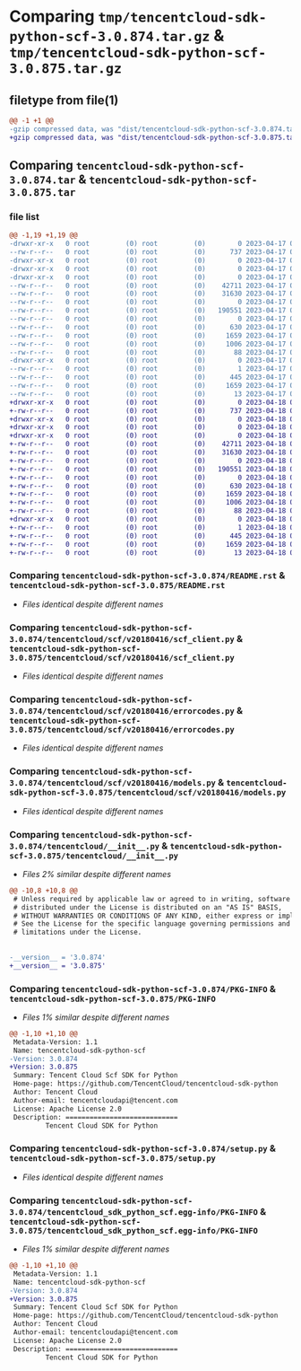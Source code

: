 # Comparing `tmp/tencentcloud-sdk-python-scf-3.0.874.tar.gz` & `tmp/tencentcloud-sdk-python-scf-3.0.875.tar.gz`

## filetype from file(1)

```diff
@@ -1 +1 @@
-gzip compressed data, was "dist/tencentcloud-sdk-python-scf-3.0.874.tar", last modified: Mon Apr 17 00:43:28 2023, max compression
+gzip compressed data, was "dist/tencentcloud-sdk-python-scf-3.0.875.tar", last modified: Tue Apr 18 00:49:21 2023, max compression
```

## Comparing `tencentcloud-sdk-python-scf-3.0.874.tar` & `tencentcloud-sdk-python-scf-3.0.875.tar`

### file list

```diff
@@ -1,19 +1,19 @@
-drwxr-xr-x   0 root         (0) root         (0)        0 2023-04-17 00:43:28.000000 tencentcloud-sdk-python-scf-3.0.874/
--rw-r--r--   0 root         (0) root         (0)      737 2023-04-17 00:43:28.000000 tencentcloud-sdk-python-scf-3.0.874/README.rst
-drwxr-xr-x   0 root         (0) root         (0)        0 2023-04-17 00:43:28.000000 tencentcloud-sdk-python-scf-3.0.874/tencentcloud/
-drwxr-xr-x   0 root         (0) root         (0)        0 2023-04-17 00:43:28.000000 tencentcloud-sdk-python-scf-3.0.874/tencentcloud/scf/
-drwxr-xr-x   0 root         (0) root         (0)        0 2023-04-17 00:43:28.000000 tencentcloud-sdk-python-scf-3.0.874/tencentcloud/scf/v20180416/
--rw-r--r--   0 root         (0) root         (0)    42711 2023-04-17 00:43:28.000000 tencentcloud-sdk-python-scf-3.0.874/tencentcloud/scf/v20180416/scf_client.py
--rw-r--r--   0 root         (0) root         (0)    31630 2023-04-17 00:43:28.000000 tencentcloud-sdk-python-scf-3.0.874/tencentcloud/scf/v20180416/errorcodes.py
--rw-r--r--   0 root         (0) root         (0)        0 2023-04-17 00:43:28.000000 tencentcloud-sdk-python-scf-3.0.874/tencentcloud/scf/v20180416/__init__.py
--rw-r--r--   0 root         (0) root         (0)   190551 2023-04-17 00:43:28.000000 tencentcloud-sdk-python-scf-3.0.874/tencentcloud/scf/v20180416/models.py
--rw-r--r--   0 root         (0) root         (0)        0 2023-04-17 00:43:28.000000 tencentcloud-sdk-python-scf-3.0.874/tencentcloud/scf/__init__.py
--rw-r--r--   0 root         (0) root         (0)      630 2023-04-17 00:43:28.000000 tencentcloud-sdk-python-scf-3.0.874/tencentcloud/__init__.py
--rw-r--r--   0 root         (0) root         (0)     1659 2023-04-17 00:43:28.000000 tencentcloud-sdk-python-scf-3.0.874/PKG-INFO
--rw-r--r--   0 root         (0) root         (0)     1006 2023-04-17 00:43:28.000000 tencentcloud-sdk-python-scf-3.0.874/setup.py
--rw-r--r--   0 root         (0) root         (0)       88 2023-04-17 00:43:28.000000 tencentcloud-sdk-python-scf-3.0.874/setup.cfg
-drwxr-xr-x   0 root         (0) root         (0)        0 2023-04-17 00:43:28.000000 tencentcloud-sdk-python-scf-3.0.874/tencentcloud_sdk_python_scf.egg-info/
--rw-r--r--   0 root         (0) root         (0)        1 2023-04-17 00:43:28.000000 tencentcloud-sdk-python-scf-3.0.874/tencentcloud_sdk_python_scf.egg-info/dependency_links.txt
--rw-r--r--   0 root         (0) root         (0)      445 2023-04-17 00:43:28.000000 tencentcloud-sdk-python-scf-3.0.874/tencentcloud_sdk_python_scf.egg-info/SOURCES.txt
--rw-r--r--   0 root         (0) root         (0)     1659 2023-04-17 00:43:28.000000 tencentcloud-sdk-python-scf-3.0.874/tencentcloud_sdk_python_scf.egg-info/PKG-INFO
--rw-r--r--   0 root         (0) root         (0)       13 2023-04-17 00:43:28.000000 tencentcloud-sdk-python-scf-3.0.874/tencentcloud_sdk_python_scf.egg-info/top_level.txt
+drwxr-xr-x   0 root         (0) root         (0)        0 2023-04-18 00:49:21.000000 tencentcloud-sdk-python-scf-3.0.875/
+-rw-r--r--   0 root         (0) root         (0)      737 2023-04-18 00:49:21.000000 tencentcloud-sdk-python-scf-3.0.875/README.rst
+drwxr-xr-x   0 root         (0) root         (0)        0 2023-04-18 00:49:21.000000 tencentcloud-sdk-python-scf-3.0.875/tencentcloud/
+drwxr-xr-x   0 root         (0) root         (0)        0 2023-04-18 00:49:21.000000 tencentcloud-sdk-python-scf-3.0.875/tencentcloud/scf/
+drwxr-xr-x   0 root         (0) root         (0)        0 2023-04-18 00:49:21.000000 tencentcloud-sdk-python-scf-3.0.875/tencentcloud/scf/v20180416/
+-rw-r--r--   0 root         (0) root         (0)    42711 2023-04-18 00:49:21.000000 tencentcloud-sdk-python-scf-3.0.875/tencentcloud/scf/v20180416/scf_client.py
+-rw-r--r--   0 root         (0) root         (0)    31630 2023-04-18 00:49:21.000000 tencentcloud-sdk-python-scf-3.0.875/tencentcloud/scf/v20180416/errorcodes.py
+-rw-r--r--   0 root         (0) root         (0)        0 2023-04-18 00:49:21.000000 tencentcloud-sdk-python-scf-3.0.875/tencentcloud/scf/v20180416/__init__.py
+-rw-r--r--   0 root         (0) root         (0)   190551 2023-04-18 00:49:21.000000 tencentcloud-sdk-python-scf-3.0.875/tencentcloud/scf/v20180416/models.py
+-rw-r--r--   0 root         (0) root         (0)        0 2023-04-18 00:49:21.000000 tencentcloud-sdk-python-scf-3.0.875/tencentcloud/scf/__init__.py
+-rw-r--r--   0 root         (0) root         (0)      630 2023-04-18 00:49:21.000000 tencentcloud-sdk-python-scf-3.0.875/tencentcloud/__init__.py
+-rw-r--r--   0 root         (0) root         (0)     1659 2023-04-18 00:49:21.000000 tencentcloud-sdk-python-scf-3.0.875/PKG-INFO
+-rw-r--r--   0 root         (0) root         (0)     1006 2023-04-18 00:49:21.000000 tencentcloud-sdk-python-scf-3.0.875/setup.py
+-rw-r--r--   0 root         (0) root         (0)       88 2023-04-18 00:49:21.000000 tencentcloud-sdk-python-scf-3.0.875/setup.cfg
+drwxr-xr-x   0 root         (0) root         (0)        0 2023-04-18 00:49:21.000000 tencentcloud-sdk-python-scf-3.0.875/tencentcloud_sdk_python_scf.egg-info/
+-rw-r--r--   0 root         (0) root         (0)        1 2023-04-18 00:49:21.000000 tencentcloud-sdk-python-scf-3.0.875/tencentcloud_sdk_python_scf.egg-info/dependency_links.txt
+-rw-r--r--   0 root         (0) root         (0)      445 2023-04-18 00:49:21.000000 tencentcloud-sdk-python-scf-3.0.875/tencentcloud_sdk_python_scf.egg-info/SOURCES.txt
+-rw-r--r--   0 root         (0) root         (0)     1659 2023-04-18 00:49:21.000000 tencentcloud-sdk-python-scf-3.0.875/tencentcloud_sdk_python_scf.egg-info/PKG-INFO
+-rw-r--r--   0 root         (0) root         (0)       13 2023-04-18 00:49:21.000000 tencentcloud-sdk-python-scf-3.0.875/tencentcloud_sdk_python_scf.egg-info/top_level.txt
```

### Comparing `tencentcloud-sdk-python-scf-3.0.874/README.rst` & `tencentcloud-sdk-python-scf-3.0.875/README.rst`

 * *Files identical despite different names*

### Comparing `tencentcloud-sdk-python-scf-3.0.874/tencentcloud/scf/v20180416/scf_client.py` & `tencentcloud-sdk-python-scf-3.0.875/tencentcloud/scf/v20180416/scf_client.py`

 * *Files identical despite different names*

### Comparing `tencentcloud-sdk-python-scf-3.0.874/tencentcloud/scf/v20180416/errorcodes.py` & `tencentcloud-sdk-python-scf-3.0.875/tencentcloud/scf/v20180416/errorcodes.py`

 * *Files identical despite different names*

### Comparing `tencentcloud-sdk-python-scf-3.0.874/tencentcloud/scf/v20180416/models.py` & `tencentcloud-sdk-python-scf-3.0.875/tencentcloud/scf/v20180416/models.py`

 * *Files identical despite different names*

### Comparing `tencentcloud-sdk-python-scf-3.0.874/tencentcloud/__init__.py` & `tencentcloud-sdk-python-scf-3.0.875/tencentcloud/__init__.py`

 * *Files 2% similar despite different names*

```diff
@@ -10,8 +10,8 @@
 # Unless required by applicable law or agreed to in writing, software
 # distributed under the License is distributed on an "AS IS" BASIS,
 # WITHOUT WARRANTIES OR CONDITIONS OF ANY KIND, either express or implied.
 # See the License for the specific language governing permissions and
 # limitations under the License.
 
 
-__version__ = '3.0.874'
+__version__ = '3.0.875'
```

### Comparing `tencentcloud-sdk-python-scf-3.0.874/PKG-INFO` & `tencentcloud-sdk-python-scf-3.0.875/PKG-INFO`

 * *Files 1% similar despite different names*

```diff
@@ -1,10 +1,10 @@
 Metadata-Version: 1.1
 Name: tencentcloud-sdk-python-scf
-Version: 3.0.874
+Version: 3.0.875
 Summary: Tencent Cloud Scf SDK for Python
 Home-page: https://github.com/TencentCloud/tencentcloud-sdk-python
 Author: Tencent Cloud
 Author-email: tencentcloudapi@tencent.com
 License: Apache License 2.0
 Description: ============================
         Tencent Cloud SDK for Python
```

### Comparing `tencentcloud-sdk-python-scf-3.0.874/setup.py` & `tencentcloud-sdk-python-scf-3.0.875/setup.py`

 * *Files identical despite different names*

### Comparing `tencentcloud-sdk-python-scf-3.0.874/tencentcloud_sdk_python_scf.egg-info/PKG-INFO` & `tencentcloud-sdk-python-scf-3.0.875/tencentcloud_sdk_python_scf.egg-info/PKG-INFO`

 * *Files 1% similar despite different names*

```diff
@@ -1,10 +1,10 @@
 Metadata-Version: 1.1
 Name: tencentcloud-sdk-python-scf
-Version: 3.0.874
+Version: 3.0.875
 Summary: Tencent Cloud Scf SDK for Python
 Home-page: https://github.com/TencentCloud/tencentcloud-sdk-python
 Author: Tencent Cloud
 Author-email: tencentcloudapi@tencent.com
 License: Apache License 2.0
 Description: ============================
         Tencent Cloud SDK for Python
```

